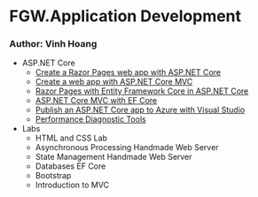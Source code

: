 # FGW.Application Development

### Author: Vinh Hoang

- ASP.NET Core
  - [Create a Razor Pages web app with ASP.NET Core](https://docs.microsoft.com/en-us/aspnet/core/tutorials/razor-pages/?view=aspnetcore-2.2)
  - [Create a web app with ASP.NET Core MVC](https://docs.microsoft.com/en-us/aspnet/core/tutorials/first-mvc-app/?view=aspnetcore-2.2)
  - [Razor Pages with Entity Framework Core in ASP.NET Core](https://docs.microsoft.com/en-us/aspnet/core/data/ef-rp/intro?view=aspnetcore-2.2&tabs=visual-studio)
  - [ASP.NET Core MVC with EF Core](https://docs.microsoft.com/en-us/aspnet/core/data/ef-mvc/?view=aspnetcore-2.2)
  - [Publish an ASP.NET Core app to Azure with Visual Studio](https://docs.microsoft.com/en-us/aspnet/core/tutorials/publish-to-azure-webapp-using-vs?view=aspnetcore-2.2)
  - [Performance Diagnostic Tools](https://docs.microsoft.com/en-us/aspnet/core/performance/diagnostic-tools?view=aspnetcore-2.2)
- Labs
  - HTML and CSS Lab
  - Asynchronous Processing Handmade Web Server
  - State Management Handmade Web Server
  - Databases EF Core
  - Bootstrap
  - Introduction to MVC